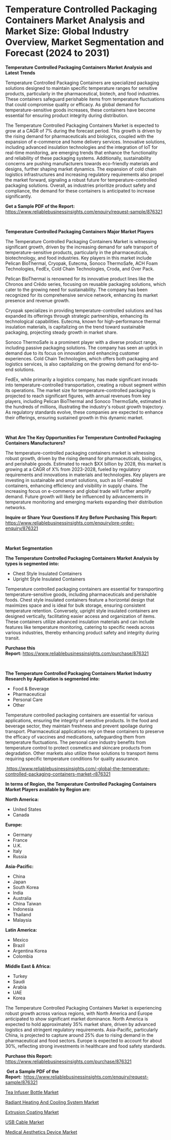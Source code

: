 <p><h1>Temperature Controlled Packaging Containers Market Analysis and Market Size: Global Industry Overview, Market Segmentation and Forecast (2024 to 2031)</h1></p><p><strong>Temperature Controlled Packaging Containers Market Analysis and Latest Trends</strong></p>
<p><p>Temperature Controlled Packaging Containers are specialized packaging solutions designed to maintain specific temperature ranges for sensitive products, particularly in the pharmaceutical, biotech, and food industries. These containers safeguard perishable items from temperature fluctuations that could compromise quality or efficacy. As global demand for temperature-sensitive goods increases, these containers have become essential for ensuring product integrity during distribution.</p><p>The Temperature Controlled Packaging Containers Market is expected to grow at a CAGR of 7% during the forecast period. This growth is driven by the rising demand for pharmaceuticals and biologics, coupled with the expansion of e-commerce and home delivery services. Innovative solutions, including advanced insulation technologies and the integration of IoT for real-time monitoring, are emerging trends that enhance the functionality and reliability of these packaging systems. Additionally, sustainability concerns are pushing manufacturers towards eco-friendly materials and designs, further shaping market dynamics. The expansion of cold chain logistics infrastructures and increasing regulatory requirements also propel the market forward, signaling a robust future for temperature-controlled packaging solutions. Overall, as industries prioritize product safety and compliance, the demand for these containers is anticipated to increase significantly.</p></p>
<p><strong>Get a Sample PDF of the Report:&nbsp;</strong> <a href="https://www.reliablebusinessinsights.com/enquiry/request-sample/876321">https://www.reliablebusinessinsights.com/enquiry/request-sample/876321</a></p>
<p>&nbsp;</p>
<p><strong>Temperature Controlled Packaging Containers Major Market Players</strong></p>
<p><p>The Temperature Controlled Packaging Containers Market is witnessing significant growth, driven by the increasing demand for safe transport of temperature-sensitive products, particularly in the pharmaceuticals, biotechnology, and food industries. Key players in this market include Pelican BioThermal, Cryopak, Eutecma, Sonoco ThermoSafe, ACH Foam Technologies, FedEx, Cold Chain Technologies, Croda, and Over Pack.</p><p>Pelican BioThermal is renowned for its innovative product lines like the Chronos and Crēdo series, focusing on reusable packaging solutions, which cater to the growing need for sustainability. The company has been recognized for its comprehensive service network, enhancing its market presence and revenue growth.</p><p>Cryopak specializes in providing temperature-controlled solutions and has expanded its offerings through strategic partnerships, enhancing its technological capabilities. Eutecma, known for high-performance thermal insulation materials, is capitalizing on the trend toward sustainable packaging, projecting steady growth in market share.</p><p>Sonoco ThermoSafe is a prominent player with a diverse product range, including passive packaging solutions. The company has seen an uptick in demand due to its focus on innovation and enhancing customer experiences. Cold Chain Technologies, which offers both packaging and logistics services, is also capitalizing on the growing demand for end-to-end solutions.</p><p>FedEx, while primarily a logistics company, has made significant inroads into temperature-controlled transportation, creating a robust segment within its operations. The market size for temperature-controlled packaging is projected to reach significant figures, with annual revenues from key players, including Pelican BioThermal and Sonoco ThermoSafe, estimated in the hundreds of millions, illustrating the industry's robust growth trajectory. As regulatory standards evolve, these companies are expected to enhance their offerings, ensuring sustained growth in this dynamic market.</p></p>
<p>&nbsp;</p>
<p><strong>What Are The Key Opportunities For Temperature Controlled Packaging Containers Manufacturers?</strong></p>
<p><p>The temperature-controlled packaging containers market is witnessing robust growth, driven by the rising demand for pharmaceuticals, biologics, and perishable goods. Estimated to reach $XX billion by 2028, this market is growing at a CAGR of X% from 2023-2028, fueled by regulatory requirements and innovations in materials and technologies. Key players are investing in sustainable and smart solutions, such as IoT-enabled containers, enhancing efficiency and visibility in supply chains. The increasing focus on e-commerce and global trade will further amplify demand. Future growth will likely be influenced by advancements in temperature monitoring and emerging markets expanding their distribution networks.</p></p>
<p><strong>Inquire or Share Your Questions If Any Before Purchasing This Report:</strong> <a href="https://www.reliablebusinessinsights.com/enquiry/pre-order-enquiry/876321">https://www.reliablebusinessinsights.com/enquiry/pre-order-enquiry/876321</a></p>
<p>&nbsp;</p>
<p><strong>Market Segmentation</strong></p>
<p><strong>The Temperature Controlled Packaging Containers Market Analysis by types is segmented into:</strong></p>
<p><ul><li>Chest Style Insulated Containers</li><li>Upright Style Insulated Containers</li></ul></p>
<p><p>Temperature controlled packaging containers are essential for transporting temperature-sensitive goods, including pharmaceuticals and perishable foods. Chest style insulated containers feature a horizontal design that maximizes space and is ideal for bulk storage, ensuring consistent temperature retention. Conversely, upright style insulated containers are designed vertically, facilitating easier access and organization of items. These containers utilize advanced insulation materials and can include features like temperature monitoring, catering to specific needs across various industries, thereby enhancing product safety and integrity during transit.</p></p>
<p><strong>Purchase this Report:&nbsp;</strong><a href="https://www.reliablebusinessinsights.com/purchase/876321">https://www.reliablebusinessinsights.com/purchase/876321</a></p>
<p>&nbsp;</p>
<p><strong>The Temperature Controlled Packaging Containers Market Industry Research by Application is segmented into:</strong></p>
<p><ul><li>Food & Beverage</li><li>Pharmaceutical</li><li>Personal Care</li><li>Other</li></ul></p>
<p><p>Temperature controlled packaging containers are essential for various applications, ensuring the integrity of sensitive products. In the food and beverage sector, they maintain freshness and prevent spoilage during transport. Pharmaceutical applications rely on these containers to preserve the efficacy of vaccines and medications, safeguarding them from temperature fluctuations. The personal care industry benefits from temperature control to protect cosmetics and skincare products from degradation. Other markets also utilize these solutions to transport items requiring specific temperature conditions for quality assurance.</p></p>
<p><a href="https://www.reliablebusinessinsights.com/-global-the-temperature-controlled-packaging-containers-market-r876321">&nbsp;https://www.reliablebusinessinsights.com/-global-the-temperature-controlled-packaging-containers-market-r876321</a></p>
<p><strong>In terms of Region, the Temperature Controlled Packaging Containers Market Players available by Region are:</strong></p>
<p>
    <p> <strong> North America: </strong>
        <ul>
            <li>United States</li>
            <li>Canada</li>
        </ul>
        </p> 
    <p> <strong> Europe: </strong>
        <ul>
            <li>Germany</li>
            <li>France</li>
            <li>U.K.</li>
            <li>Italy</li>
            <li>Russia</li>
        </ul>
        </p> 
    <p> <strong> Asia-Pacific: </strong>
        <ul>
            <li>China</li>
            <li>Japan</li>
            <li>South Korea</li>
            <li>India</li>
            <li>Australia</li>
            <li>China Taiwan</li>
            <li>Indonesia</li>
            <li>Thailand</li>
            <li>Malaysia</li>
        </ul>
        </p> 
    <p> <strong> Latin America: </strong>
        <ul>
            <li>Mexico</li>
            <li>Brazil</li>
            <li>Argentina Korea</li>
            <li>Colombia</li>
        </ul>
        </p> 
    <p> <strong> Middle East & Africa: </strong>
        <ul>
            <li>Turkey</li>
            <li>Saudi</li>
            <li>Arabia</li>
            <li>UAE</li>
            <li>Korea</li>
        </ul>
    </p>
    </p>
<p><p>The Temperature Controlled Packaging Containers Market is experiencing robust growth across various regions, with North America and Europe anticipated to show significant market dominance. North America is expected to hold approximately 35% market share, driven by advanced logistics and stringent regulatory requirements. Asia-Pacific, particularly China, is projected to capture around 25% due to rising demand in the pharmaceutical and food sectors. Europe is expected to account for about 30%, reflecting strong investments in healthcare and food safety standards.</p></p>
<p><strong>Purchase this Report: </strong><a href="https://www.reliablebusinessinsights.com/purchase/876321">https://www.reliablebusinessinsights.com/purchase/876321</a></p>
<p>&nbsp;<strong>Get a Sample PDF of the Report:&nbsp;&nbsp;</strong><a href="https://www.reliablebusinessinsights.com/enquiry/request-sample/876321">https://www.reliablebusinessinsights.com/enquiry/request-sample/876321</a></p>
<p><strong></strong></p>
<p><p><a href="https://github.com/seamusocallaghan/Market-Research-Report-List-1/blob/main/tea-infuser-bottle-market.md">Tea Infuser Bottle Market</a></p><p><a href="https://www.linkedin.com/pulse/radiant-heating-cooling-system-market-size-growing-cagr-87-4jnmc?trackingId=tg6gis1ORWK4GW8m7N%2BYZQ%3D%3D">Radiant Heating And Cooling System Market</a></p><p><a href="https://www.linkedin.com/pulse/extrusion-coating-market-overview-regional-outlook-competitive-1ophe?trackingId=nytOsiHyRZqJhSe%2FkviTGg%3D%3D">Extrusion Coating Market</a></p><p><a href="https://www.linkedin.com/pulse/global-usb-cable-market-projected-grow-cagr-54-forcasted-e8elc?trackingId=ydCJz5xgRRmL8iJwyj%2BLUQ%3D%3D">USB Cable Market</a></p><p><a href="https://issuu.com/reportprime-2/docs/medical-aesthetics-device-market-si_d093fee0fbdb10">Medical Aesthetics Device Market</a></p></p>